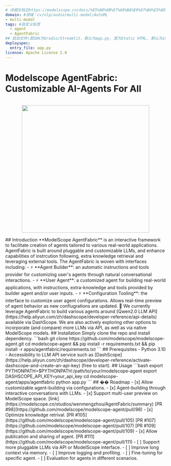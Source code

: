 ```yaml
---
# 详细文档见https://modelscope.cn/docs/%E5%88%9B%E7%A9%BA%E9%97%B4%E5%8D%A1%E7%89%87
domain: #领域：cv/nlp/audio/multi-modal/AutoML
- multi-modal
tags: #自定义标签
  - agent
  - AgentFabric
## 启动文件(若SDK为Gradio/Streamlit，默认为app.py, 若为Static HTML, 默认为index.html)
deployspec:
  entry_file: app.py
license: Apache License 2.0
---
```

<h1> Modelscope AgentFabric: Customizable AI-Agents For All</h1>
<p align="center">
    <br>
    <img src="https://modelscope.oss-cn-beijing.aliyuncs.com/modelscope.gif" width="400"/>
    <br>
<p>
## Introduction
**ModelScope AgentFabric** is an interactive framework to facilitate creation of agents tailored to various real-world applications. AgentFabric is built around pluggable and customizable LLMs, and enhance capabilities of  instrcution following, extra knowledge retrieval and leveraging external tools. The AgentFabric is woven with interfaces including:
- ⚡ **Agent Builder**: an automatic instructions and tools provider for customizing user's agents through natural conversational interactions.
- ⚡ **User Agent**: a customized agent for building real-world applications, with instructions, extra-knowledge and tools provided by builder agent and/or user inputs.
- ⚡ **Configuration Tooling**: the interface to customize user agent configurations. Allows real-time preview of agent behavior as new confiugrations are updated.
🔗 We currently leverage AgentFabric to build various agents around [Qwen2.0 LLM API](https://help.aliyun.com/zh/dashscope/developer-reference/api-details) available via DashScope. We are also actively exploring
other options to incorporate (and compare) more LLMs via API, as well as via native ModelScope models.
## Installation
Simply clone the repo and install dependency.
```bash
git clone https://github.com/modelscope/modelscope-agent.git
cd modelscope-agent  && pip install -r requirements.txt && pip install -r apps/agentfabric/requirements.txt
```
## Prerequisites
- Python 3.10
- Accessibility to LLM API service such as [DashScope](https://help.aliyun.com/zh/dashscope/developer-reference/activate-dashscope-and-create-an-api-key) (free to start).
## Usage
```bash
export PYTHONPATH=$PYTHONPATH:/path/to/your/modelscope-agent
export DASHSCOPE_API_KEY=your_api_key
cd modelscope-agent/apps/agentfabric
python app.py
```
## �� Roadmap
- [x] Allow customizable agent-building via configurations.
- [x] Agent-building through interactive conversations with LLMs.
- [x] Support multi-user preview on ModelScope space. [link](https://modelscope.cn/studios/wenmengzhou/AgentFabric/summary) [PR #98](https://github.com/modelscope/modelscope-agent/pull/98)
- [x] Optimize knowledge retrival. [PR #105](https://github.com/modelscope/modelscope-agent/pull/105) [PR #107](https://github.com/modelscope/modelscope-agent/pull/107) [PR #109](https://github.com/modelscope/modelscope-agent/pull/109)
- [x] Allow publication and sharing of agent. [PR #111](https://github.com/modelscope/modelscope-agent/pull/111)
- [ ] Support more pluggable LLMs via API or ModelScope interface.
- [ ] Improve long context via memory.
- [ ] Improve logging and profiling.
- [ ] Fine-tuning for specific agent.
- [ ] Evaluation for agents in different scenarios.
